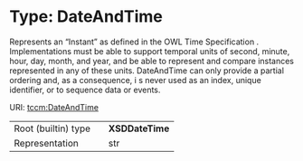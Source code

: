 
# Type: DateAndTime


Represents an “Instant” as defined in the OWL Time Specification . Implementations must be able to support
temporal units of second, minute, hour, day, month, and year, and be able to represent and compare instances
represented in any of these units. DateAndTime can only provide a partial ordering and, as a consequence, i
s never used as an index, unique identifier, or to sequence data or events.

URI: [tccm:DateAndTime](https://hotecosystem.org/tccm/DateAndTime)

|  |  |  |
| --- | --- | --- |
| Root (builtin) type | | **XSDDateTime** |
| Representation | | str |
